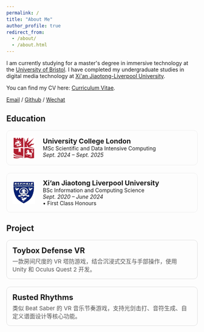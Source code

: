 ```yaml
---
permalink: /
title: "About Me"
author_profile: true
redirect_from: 
  - /about/
  - /about.html
---
```


I am currently studying for a master's degree in immersive technology at the [University of Bristol](https://www.bristol.ac.uk/). I have completed my undergraduate studies in digital media technology at [Xi'an Jiaotong-Liverpool University](https://www.xjtlu.edu.cn/zh).

You can find my CV here: [Curriculum Vitae](../assets/personal/bai.pdf).

[Email](hanbo_zheng@163.com) / [Github](https://github.com/bai1205) / [Wechat](../images/wechat.png) 

## Education

<div style="border:1px solid #eee; border-radius:10px; padding:15px; margin-bottom:20px; display:flex; align-items:center;">
  <img src="../images/bristol.png" alt="UCL Logo" style="width:60px; height:60px; margin-right:20px;">
  <div>
    <strong style="font-size:18px;">University College London</strong><br>
    MSc Scientific and Data Intensive Computing<br>
    <em>Sept. 2024 – Sept. 2025</em>
  </div>
</div>

<div style="border:1px solid #eee; border-radius:10px; padding:15px; margin-bottom:20px; display:flex; align-items:center;">
  <img src="../images/xjtlu.png" alt="XJTLU Logo" style="width:60px; height:60px; margin-right:20px;">
  <div>
    <strong style="font-size:18px;">Xi’an Jiaotong Liverpool University</strong><br>
    BSc Information and Computing Science<br>
    <em>Sept. 2020 – June 2024</em><br>
    • First Class Honours
  </div>
</div>

## Project

<a href="https://github.com/bai1205/toybox-defense-vr" target="_blank" style="text-decoration:none; color:inherit;">
  <div style="border:1px solid #ddd; border-radius:10px; padding:15px; margin-bottom:20px; transition: box-shadow 0.3s; cursor:pointer;">
    <div style="font-size:20px; font-weight:bold; margin-bottom:5px;">
      Toybox Defense VR
    </div>
    <div style="font-size:15px; color:#555;">
      一款房间尺度的 VR 塔防游戏，结合沉浸式交互与手部操作，使用 Unity 和 Oculus Quest 2 开发。
    </div>
  </div>
</a>

<a href="https://github.com/bai1205/rusted-rhythms" target="_blank" style="text-decoration:none; color:inherit;">
  <div style="border:1px solid #ddd; border-radius:10px; padding:15px; margin-bottom:20px; transition: box-shadow 0.3s; cursor:pointer;">
    <div style="font-size:20px; font-weight:bold; margin-bottom:5px;">
      Rusted Rhythms
    </div>
    <div style="font-size:15px; color:#555;">
      类似 Beat Saber 的 VR 音乐节奏游戏，支持光剑击打、音符生成、自定义谱面设计等核心功能。
    </div>
  </div>
</a>
